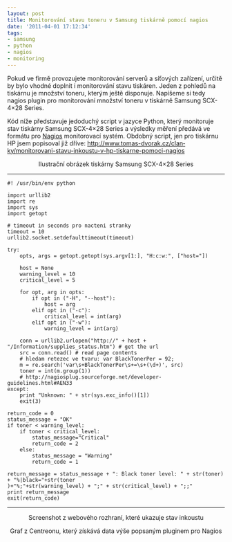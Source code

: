 ```yaml
---
layout: post
title: Monitorování stavu toneru v Samsung tiskárně pomocí nagios
date: '2011-04-01 17:12:34'
tags:
- samsung
- python
- nagios
- monitoring
---
```


Pokud ve firmě provozujete monitorování serverů a síťových
zařízení, určitě by bylo vhodné doplnit i monitorování stavu
tiskáren. Jeden z pohledů na tiskárnu je množství toneru, kterým
ještě disponuje. Napíšeme si tedy nagios plugin pro monitorování
množství toneru v tiskárně Samsung SCX-4×28 Series.


<p>Kód níže představuje jedoduchý script v jazyce Python, který
monitoruje stav tiskárny Samsung SCX-4×28 Series a výsledky měření
předává ve formátu pro <a href="http://www.nagios.org/">Nagios</a>
monitorovací systém. Obdobný script, jen pro tiskárnu HP jsem popisoval již
dříve: <a
href="http://www.tomas-dvorak.cz/clanky/monitorovani-stavu-inkoustu-v-hp-tiskarne-pomoci-nagios">http://www.tomas-dvorak.cz/clan­ky/monitorova­ni-stavu-inkoustu-v-hp-tiskarne-pomoci-nagios</a></p>

<p style="text-align:center"><img src="http://www.tomas-dvorak.cz/images/71.gif"
alt="" />
<br />Ilustrační obrázek tiskárny Samsung SCX-4×28 Series</p>

<hr />

<pre class=".prettyprint"><code>#! /usr/bin/env python

import urllib2
import re
import sys
import getopt

# timeout in seconds pro nacteni stranky
timeout = 10
urllib2.socket.setdefaulttimeout(timeout)

try:
    opts, args = getopt.getopt(sys.argv[1:], "H:c:w:", ["host="])

    host = None
    warning_level = 10
    critical_level = 5

    for opt, arg in opts:
        if opt in ("-H", "--host"):
            host = arg
        elif opt in ("-c"):
            critical_level = int(arg)
        elif opt in ("-w"):
            warning_level = int(arg)

    conn = urllib2.urlopen("http://" + host + "/Information/supplies_status.htm") # get the url
    src = conn.read() # read page contents
    # hledam retezec ve tvaru: var BlackTonerPer = 92;
    m = re.search('var\s+BlackTonerPer\s+=\s+(\d+)', src)
    toner = int(m.group(1))
    # http://nagiosplug.sourceforge.net/developer-guidelines.html#AEN33
except:
    print "Unknown: " + str(sys.exc_info()[1])
    exit(3)

return_code = 0
status_message = "OK"
if toner < warning_level:
    if toner < critical_level:
        status_message="Critical"
        return_code = 2
    else:
        status_message = "Warning"
        return_code = 1

return_message = status_message + ": Black toner level: " + str(toner) + "%|black="+str(toner
)+"%;"+str(warning_level) + ";" + str(critical_level) + ";;"
print return_message
exit(return_code)</code></pre>

<hr />

<p style="text-align:center"><img
src="http://www.tomas-dvorak.cz/images/72t.png" alt="" />
<br />Screenshot z webového rozhraní, které ukazuje stav inkoustu</p>

<p style="text-align:center"><img
src="http://www.tomas-dvorak.cz/images/73t.png" alt="" />
<br />Graf z Centreonu, který získává data výše popsaným pluginem
pro Nagios</p>

